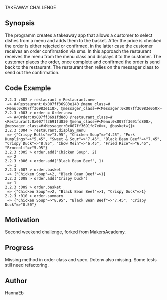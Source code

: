 TAKEAWAY CHALLENGE

Synopsis
--------
The programm creates a takeaway app that allows a customer to select dishes from a menu and adds them to the basket. After the price is checked the order is either rejected or confirmed, in the latter case the customer receives an order confirmation via sms. In this approach the restaurant receives the menu from the menu class and displays it to the customer. The customer places the order, once complete and confirmed the order is send back to the restaurant. The restaurant then relies on the messager class to send out the confirmation.


Code Example
------------

```
2.2.3 :002 > restaurant = Restaurant.new
 => #<Restaurant:0x007ff36983e140 @menu_class=#<Menu:0x007ff36983e118>, @messager_class=#<Messager:0x007ff36983e050>>
2.2.3 :003 > order = Order.new
 => #<Order:0x007ff3691fd8d0 @restaurant_class=#<Restaurant:0x007ff3691fd830 @menu_class=#<Menu:0x007ff3691fd808>, @messager_class=#<Messager:0x007ff3691fd7e0>>, @basket={}>
2.2.3 :004 > restaurant.display_menu
 => {"Crispy Rolls"=>"3.95", "Chicken Soup"=>"4.25", "Pork Dumplings"=>"5.45", "Sweet & Sour"=>"7.45", "Black Bean Beef"=>"7.45", "Crispy Duck"=>"8.95", "Chow Mein"=>"6.45", "Fried Rice"=>"6.45", "Broccoli"=>"5.95"}
2.2.3 :005 > order.add('Chicken Soup', 2)
 => 2
2.2.3 :006 > order.add('Black Bean Beef', 1)
 => 1
2.2.3 :007 > order.basket
 => {"Chicken Soup"=>2, "Black Bean Beef"=>1}
2.2.3 :008 > order.add('Crispy Duck')
 => 1
2.2.3 :009 > order.basket
 => {"Chicken Soup"=>2, "Black Bean Beef"=>1, "Crispy Duck"=>1}
2.2.3 :010 > order.summary
 => {"Chicken Soup"=>"8.95", "Black Bean Beef"=>"7.45", "Crispy Duck"=>"8.50"}
 ```



Motivation
----------
Second weekend challenge, forked from MakersAcademy.


Progress
--------
Missing method in order class and spec. Dotenv also missing. Some tests still need refactoring.


Author
------
HannaEb
